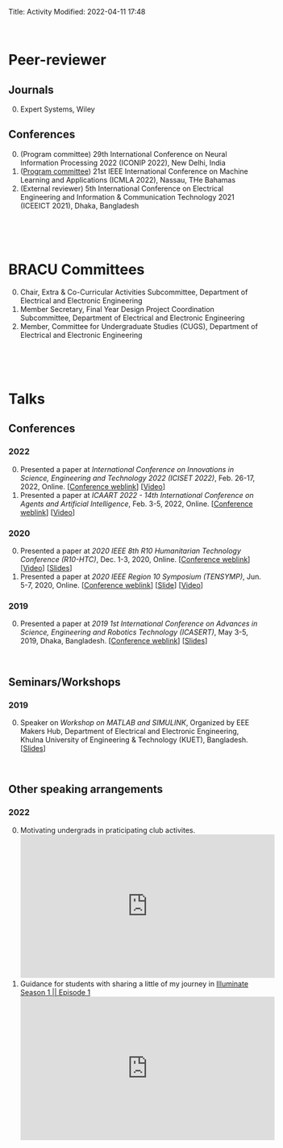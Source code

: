 Title: Activity
Modified: 2022-04-11 17:48

&nbsp;

# Peer-reviewer
## Journals
0. Expert Systems, Wiley

## Conferences
0. (Program committee) 29th International Conference on Neural Information Processing 2022 (ICONIP 2022), New Delhi, India
0. ([Program committee](https://www.icmla-conference.org/icmla22/pcm.html)) 21st IEEE International Conference on Machine Learning and Applications (ICMLA 2022), Nassau, THe Bahamas
0. (External reviewer) 5th International Conference on Electrical Engineering and Information & Communication Technology 2021 (ICEEICT 2021), Dhaka, Bangladesh				

&nbsp;

&nbsp;

# BRACU Committees
0. Chair, Extra & Co-Curricular Activities Subcommittee, Department of Electrical and Electronic Engineering
0. Member Secretary, Final Year Design Project Coordination Subcommittee, Department of Electrical and Electronic Engineering
0. Member, Committee for Undergraduate Studies (CUGS), Department of Electrical and Electronic Engineering

&nbsp;

&nbsp;

# Talks

## Conferences
### 2022
0. Presented a paper at _International Conference on Innovations in Science, Engineering and Technology 2022 (ICISET 2022)_, Feb. 26-17, 2022, Online. [[Conference weblink](https://iciset.iiuc.ac.bd/)] [[Video](https://youtu.be/vXrQp_UEsEo)]
0. Presented a paper at _ICAART 2022 - 14th International Conference on Agents and Artificial Intelligence_, Feb. 3-5, 2022, Online. [[Conference weblink](https://icaart.scitevents.org/)] [[Video](https://youtu.be/Fbq55NbjLx4)]

### 2020
0. Presented a paper at _2020 IEEE 8th R10 Humanitarian Technology Conference (R10-HTC)_, Dec. 1-3, 2020, Online. [[Conference weblink](https://r10htc2020.org/)] [[Video](https://youtu.be/-Jsa6XK7-9Y)] [[Slides](http://dx.doi.org/10.13140/RG.2.2.24202.29122)]
0. Presented a paper at _2020 IEEE Region 10 Symposium (TENSYMP)_, Jun. 5-7, 2020, Online. [[Conference weblink](https://www.ieeer10.org/2019/03/26/ieee-tensymp-2020/)] [[Slide](http://dx.doi.org/10.13140/RG.2.2.12173.77288)] [[Video](https://youtu.be/yjQ__BJ3uiQ)]

### 2019
0. Presented a paper at _2019 1st International Conference on Advances in Science, Engineering and Robotics Technology (ICASERT)_, May 3-5, 2019, Dhaka, Bangladesh. [[Conference weblink](http://www.ieeebd.net/icasert-ewu-2019/)] [[Slides](https://www.researchgate.net/publication/343987157_IoT_Based_Smart_Energy_Management_in_Residential_Applications)]

&nbsp;
## Seminars/Workshops
### 2019
0. Speaker on _Workshop on MATLAB and SIMULINK_, Organized by EEE Makers Hub, Department of Electrical and Electronic Engineering, Khulna University of Engineering & Technology (KUET), Bangladesh. [[Slides](https://www.slideshare.net/MdRakibulHasan96/workshop-on-matlab-and-simulink)]

&nbsp;
## Other speaking arrangements
### 2022
0. Motivating undergrads in praticipating club activites. <iframe src="https://www.linkedin.com/embed/feed/update/urn:li:ugcPost:6942805740931661824?compact=1" height="284" width="504" frameborder="0" allowfullscreen="" title="Embedded post"></iframe>
0. Guidance for students with sharing a little of my journey in [Illuminate Season 1 || Episode 1](https://www.facebook.com/watch/?v=546874573767684) <iframe width="504" height="284" src="https://www.youtube.com/embed/xq4ZSAaXTBI" title="lluminate Season 1 || Episode 1." frameborder="0" allow="accelerometer; autoplay; clipboard-write; encrypted-media; gyroscope; picture-in-picture" allowfullscreen></iframe>

<!-- &nbsp;

# Seminars/webinars I attended
## 2022
0. _AI for Fighting Against Misinformation_, Apr. 09, 2022, Online. [[Event link](https://www.linkedin.com/video/event/urn:li:ugcPost:6917719624696442880/)]
0. _Training: Galaxy Global Platform for the Analysis of SARS-CoV-2 data and variants_ at _APAN 53_, Mar. 07, 2022, Online. [[Website](https://apan53.apan.net/)]
0. _International Congress on Recent Trends in Computer Science - 2022_, Feb. 18-19, 2022, Online. [[Event link](https://www.linkedin.com/events/6896727219713011712/about/)]
0. _Major Points on Research Methodology_, Feb. 3, 2022, Online. [[Event link](https://www.facebook.com/events/353898259636374)] [[News](https://www.ruet.ac.bd/news-and-event/webinar-on-major-points-on-research-methodology-1#)] -->